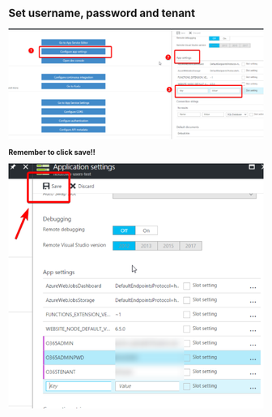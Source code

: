
## Set username, password and tenant
![](2017-04-10-12-29-28.png)

**Remember to click save!!**

![](2017-04-10-12-41-31.png)